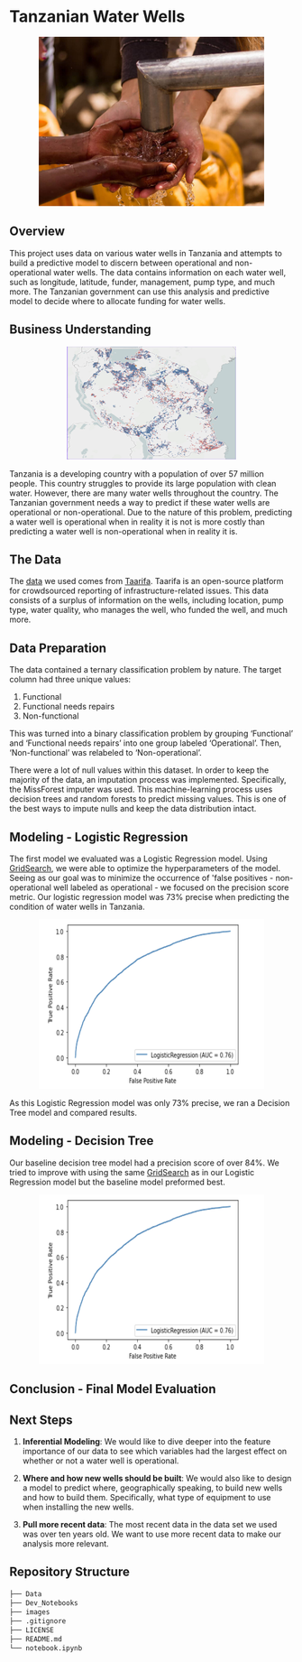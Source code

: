 # Tanzanian Water Wells

<p align="center">
  <img width="400" height="300" src="images/well_hands.png">
</p>

## Overview
This project uses data on various water wells in Tanzania and attempts to build a predictive model to discern between operational and non-operational water wells. The data contains information on each water well, such as longitude, latitude, funder, management, pump type, and much more. The Tanzanian government can use this analysis and predictive model to decide where to allocate funding for water wells.

## Business Understanding

<p align="center">
  <img width="300" height="200" src="images/Screenshot 2023-08-25 at 12.15.00 PM.png">
</p>

Tanzania is a developing country with a population of over 57 million people. This country struggles to provide its large population with clean water. However, there are many water wells throughout the country. The Tanzanian government needs a way to predict if these water wells are operational or non-operational. Due to the nature of this problem, predicting a water well is operational when in reality it is not is more costly than predicting a water well is non-operational when in reality it is.

## The Data

The [data](https://www.drivendata.org/competitions/7/pump-it-up-data-mining-the-water-table/page/23/) we used comes from [Taarifa](https://taarifa.org/). Taarifa is an open-source platform for crowdsourced reporting of infrastructure-related issues. This data consists of a surplus of information on the wells, including location, pump type, water quality, who manages the well, who funded the well, and much more.

## Data Preparation

The data contained a ternary classification problem by nature. The target column had three unique values:
  1. Functional
  2. Functional needs repairs
  3. Non-functional

This was turned into a binary classification problem by grouping ‘Functional’ and ‘Functional needs repairs’ into one group labeled ‘Operational’. Then, ‘Non-functional’ was relabeled to ‘Non-operational’.

There were a lot of null values within this dataset. In order to keep the majority of the data, an imputation process was implemented. Specifically, the MissForest imputer was used. This machine-learning process uses decision trees and random forests to predict missing values. This is one of the best ways to impute nulls and keep the data distribution intact.

## Modeling - Logistic Regression

The first model we evaluated was a Logistic Regression model. Using [GridSearch](https://scikit-learn.org/stable/modules/generated/sklearn.model_selection.GridSearchCV.html), we were able to optimize the hyperparameters of the model. Seeing as our goal was to minimize the occurrence of 'false positives - non-operational well labeled as operational - we focused on the precision score metric. Our logistic regression model was 73% precise when predicting the condition of water wells in Tanzania. 

<p align="center">
  <img width="400" height="300" src="images/Screenshot 2023-08-25 at 10.19.48 AM.png">
</p>


As this Logistic Regression model was only 73% precise, we ran a Decision Tree model and compared results.

## Modeling - Decision Tree

Our baseline decision tree model had a precision score of over 84%. We tried to improve with using the same [GridSearch](https://scikit-learn.org/stable/modules/generated/sklearn.model_selection.GridSearchCV.html) as in our Logistic Regression model but the baseline model preformed best.

<p align="center">
  <img width="400" height="300" src="images/Screenshot 2023-08-25 at 10.19.48 AM.png">
</p>

## Conclusion - Final Model Evaluation

## Next Steps

1. **Inferential Modeling**: We would like to dive deeper into the feature importance of our data to see which variables had the largest effect on whether or not a water well is operational.

2. **Where and how new wells should be built**: We would also like to design a model to predict where, geographically speaking, to build new wells and how to build them. Specifically, what type of equipment to use when installing the new wells.

3. **Pull more recent data**: The most recent data in the data set we used was over ten years old. We want to use more recent data to make our analysis more relevant.

## Repository Structure

```
├── Data
├── Dev_Notebooks
├── images
├── .gitignore
├── LICENSE
├── README.md
└── notebook.ipynb
```
